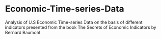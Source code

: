 # Economic-Time-series-Data
Analysis of U.S Economic Time-series Data on the basis of different indicators presented from the book The Secrets of Economic Indicators by Bernard Baumohl
